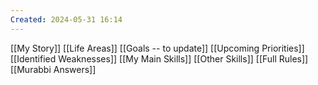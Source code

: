 ```yaml
---
Created: 2024-05-31 16:14
---
```

[[My Story]]
[[Life Areas]]
[[Goals -- to update]]
[[Upcoming Priorities]]
[[Identified Weaknesses]]
[[My Main Skills]]
[[Other Skills]]
[[Full Rules]]
[[Murabbi Answers]]
